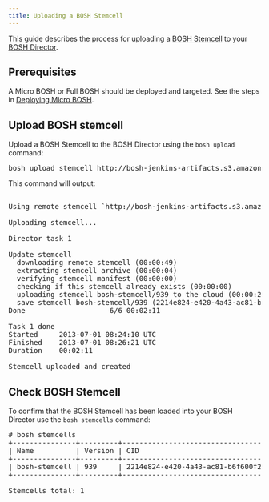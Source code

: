 ```yaml
---
title: Uploading a BOSH Stemcell
---
```


This guide describes the process for uploading a [BOSH Stemcell](/docs/running/bosh/components/stemcell.html) to your [BOSH Director](/docs/running/bosh/components/director.html). 

## <a id="prerequisites"></a>Prerequisites ##

A Micro BOSH or Full BOSH should be deployed and targeted. See the steps in [Deploying Micro BOSH](deploying_microbosh.html).

## <a id="upload_stemcell"></a>Upload BOSH stemcell ###

Upload a BOSH Stemcell to the BOSH Director using the `bosh upload` command:

<pre class="terminal">
bosh upload stemcell http://bosh-jenkins-artifacts.s3.amazonaws.com/bosh-stemcell/openstack/bosh-stemcell-latest-openstack-kvm-ubuntu.tgz
</pre>

This command will output:

<pre class="terminal">

Using remote stemcell `http://bosh-jenkins-artifacts.s3.amazonaws.com/bosh-stemcell/openstack/bosh-stemcell-latest-openstack-kvm-ubuntu.tgz'

Uploading stemcell...

Director task 1

Update stemcell
  downloading remote stemcell (00:00:49)
  extracting stemcell archive (00:00:04)
  verifying stemcell manifest (00:00:00)
  checking if this stemcell already exists (00:00:00)
  uploading stemcell bosh-stemcell/939 to the cloud (00:00:27)                                      
  save stemcell bosh-stemcell/939 (2214e824-e420-4a43-ac81-b6f600f25f80) (00:00:00)                 
Done                    6/6 00:02:11

Task 1 done
Started		2013-07-01 08:24:10 UTC
Finished	2013-07-01 08:26:21 UTC
Duration	00:02:11

Stemcell uploaded and created
</pre>

## <a id="check_stemcell"></a>Check BOSH Stemcell ###

To confirm that the BOSH Stemcell has been loaded into your BOSH Director use the `bosh stemcells` command:
   
<pre class="terminal">
# bosh stemcells
+---------------+---------+--------------------------------------+
| Name          | Version | CID                                  |
+---------------+---------+--------------------------------------+
| bosh-stemcell | 939     | 2214e824-e420-4a43-ac81-b6f600f25f80 |
+---------------+---------+--------------------------------------+

Stemcells total: 1
</pre>

